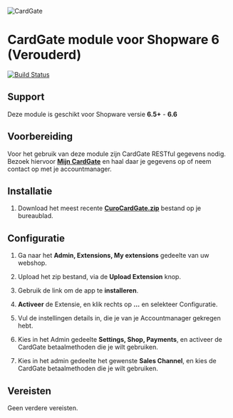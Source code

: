 ![CardGate](https://cdn.curopayments.net/thumb/200/logos/cardgate.png)

# CardGate module voor Shopware 6 (Verouderd)

[![Build Status](https://travis-ci.org/cardgate/shopware.svg?branch=master)](https://travis-ci.org/cardgate/shopware)

## Support

Deze module is geschikt voor Shopware versie **6.5+** - **6.6**

## Voorbereiding

Voor het gebruik van deze module zijn CardGate RESTful gegevens nodig. 
Bezoek hiervoor [**Mijn CardGate**](https://my.cardgate.com/) en haal daar je gegevens op
of neem contact op met je accountmanager.

## Installatie

1. Download het meest recente [**CuroCardGate.zip**](https://github.com/cardgate/shopware/releases) bestand op je bureaublad.

## Configuratie

1. Ga naar het  **Admin, Extensions, My extensions** gedeelte van uw webshop.

2. Upload het zip bestand, via de **Upload Extension** knop.

3. Gebruik de link om de app te **installeren**.

4. **Activeer** de Extensie, en klik rechts op **...** en selekteer Configuratie.

5. Vul de instellingen details in, die je van je Accountmanager gekregen hebt.

6. Kies in het Admin gedeelte **Settings, Shop, Payments**, en activeer de CardGate betaalmethoden die je wilt gebruiken.

7. Kies in het admin gedeelte het gewenste **Sales Channel**, en kies de CardGate betaalmethoden die je wilt gebruiken.


## Vereisten

Geen verdere vereisten. 